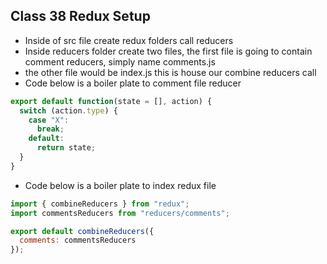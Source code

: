 ## Class 38 Redux Setup
- Inside of src file create redux folders call reducers
- Inside reducers folder create two files, the first file is going to contain comment reducers, simply name comments.js
- the other file would be index.js this is house our combine reducers call
- Code below is a boiler plate to comment file reducer
```js
export default function(state = [], action) {
  switch (action.type) {
    case "X":
      break;
    default:
      return state;
  }
}
```
- Code below is a boiler plate to index redux file
```js
import { combineReducers } from "redux";
import commentsReducers from "reducers/comments";

export default combineReducers({
  comments: commentsReducers
});
```
